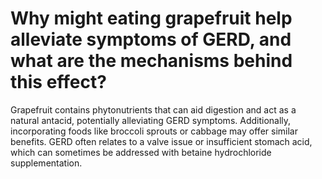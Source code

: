 # Why might eating grapefruit help alleviate symptoms of GERD, and what are the mechanisms behind this effect?

Grapefruit contains phytonutrients that can aid digestion and act as a natural antacid, potentially alleviating GERD symptoms. Additionally, incorporating foods like broccoli sprouts or cabbage may offer similar benefits. GERD often relates to a valve issue or insufficient stomach acid, which can sometimes be addressed with betaine hydrochloride supplementation.